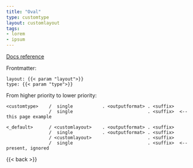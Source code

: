 ```yaml
---
title: "Oval"
type: customtype
layout: customlayout
tags: 
- lorem
- ipsum
---
```


[Docs reference](https://gohugo.io/templates/lookup-order/#examples-layout-lookup-for-regular-pages)

Frontmatter:

```
layout: {{< param "layout">}}
type: {{< param "type">}}
```

From higher priority to lower priority:

```
<customtype>    /  single           . <outputformat> . <suffix>
                /  single                            . <suffix>  <-- this page example
                  
<_default>      / <customlayout>    . <outputformat> . <suffix>
                /  single           . <outputformat> . <suffix>
                / <customlayout>                     . <suffix>
                /  single                            . <suffix>  <-- present, ignored
```

{{< back >}}